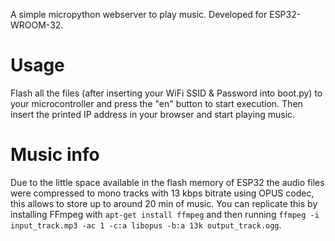 A simple micropython webserver to play music. Developed for ESP32-WROOM-32.
# Usage
Flash all the files (after inserting your WiFi SSID & Password into boot.py) to your microcontroller and press the "en" button to start execution. Then insert the printed IP address in your browser and start playing music.
# Music info
Due to the little space available in the flash memory of ESP32 the audio files were compressed to mono tracks with 13 kbps bitrate using OPUS codec, this allows to store up to around 20 min of music.
You can replicate this by installing FFmpeg with `apt-get install ffmpeg` and then running `ffmpeg -i input_track.mp3 -ac 1 -c:a libopus -b:a 13k output_track.ogg`.
